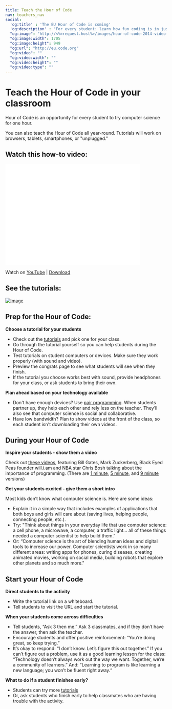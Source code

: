 ```yaml
---
title: Teach the Hour of Code
nav: teachers_nav
social:
  'og:title' : 'The EU Hour of Code is coming'
  'og:description' : "For every student: learn how fun coding is in just one hour, December 8-14."
  "og:image": "http://<%=request.host%>/images/hour-of-code-2014-video-thumbnail.jpg"
  "og:image:width": 1705
  "og:image:height": 949
  "og:url": "http://eu.code.org"
  "og:video": ""
  "og:video:width": ""
  "og:video:height": ""
  "og:video:type": ""
---
```


# Teach the Hour of Code in your classroom

Hour of Code is an opportunity for every student to try computer science for one hour.

You can also teach the Hour of Code all year-round. Tutorials will work on browsers, tablets, smartphones, or "unplugged."

## Watch this how-to video:

<iframe width="420" height="315" src="//www.youtube.com/embed/hfZrX5YDltU" frameborder="0" allowfullscreen></iframe> 

Watch on [YouTube](http://youtu.be/hfZrX5YDltU) | [Download](https://dl.dropboxusercontent.com/s/6swx35qq5ljleom/HourOfCodeWalkthrough.mp4?token_hash=AAHHqIlb77DTpBoVYWgHV3mOCAgZ5K9MSKAUN0sHe9PBug&dl=1)

## See the tutorials: 

[![image](/images/tutorials.png)](http://csedweek.org/learn)

## Prep for the Hour of Code:

**Choose a tutorial for your students**

- Check out the [tutorials](/students) and pick one for your class. 
- Go through the tutorial yourself so you can help students during the Hour of Code.
- Test tutorials on student computers or devices. Make sure they work properly (with sound and video).
- Preview the congrats page to see what students will see when they finish. 
- If the tutorial you choose works best with sound, provide headphones for your class, or ask students to bring their own.

**Plan ahead based on your technology available**

- Don't have enough devices? Use [pair programming](http://www.ncwit.org/resources/pair-programming-box-power-collaborative-learning). When students partner up, they help each other and rely less on the teacher. They’ll also see that computer science is social and collaborative.
- Have low bandwidth? Plan to show videos at the front of the class, so each student isn't downloading their own videos.

## During your Hour of Code

**Inspire your students - show them a video**

Check out [these videos](http://youtube.com/codeorg), featuring Bill Gates, Mark Zuckerberg, Black Eyed Peas founder will.i.am and NBA star Chris Bosh talking about the importance of programming.
(There are [1 minute](https://www.youtube.com/watch?v=qYZF6oIZtfc), [5 minute](https://www.youtube.com/watch?v=nKIu9yen5nc), and [9 minute](https://www.youtube.com/watch?v=dU1xS07N-FA) versions)

**Get your students excited - give them a short intro**

Most kids don’t know what computer science is. Here are some ideas:

- Explain it in a simple way that includes examples of applications that both boys and girls will care about (saving lives, helping people, connecting people, etc.).
- Try: "Think about things in your everyday life that use computer science: a cell phone, a microwave, a computer, a traffic light… all of these things needed a computer scientist to help build them.”
- Or: “Computer science is the art of blending human ideas and digital tools to increase our power. Computer scientists work in so many different areas: writing apps for phones, curing diseases, creating animated movies, working on social media, building robots that explore other planets and so much more."

## Start your Hour of Code

**Direct students to the activity**

- Write the tutorial link on a whiteboard. 
- Tell students to visit the URL and start the tutorial.

**When your students come across difficulties**

- Tell students, “Ask 3 then me.” Ask 3 classmates, and if they don’t have the answer, then ask the teacher.
- Encourage students and offer positive reinforcement: “You’re doing great, so keep trying.”
- It’s okay to respond: “I don’t know. Let’s figure this out together.” If you can’t figure out a problem, use it as a good learning lesson for the class: “Technology doesn’t always work out the way we want. Together, we’re a community of learners.” And: “Learning to program is like learning a new language; you won’t be fluent right away.“
 

**What to do if a student finishes early?**

- Students can try more [tutorials](/students/beyond)
- Or, ask students who finish early to help classmates who are having trouble with the activity.
